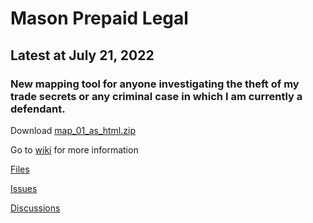 # Mason Prepaid Legal

## Latest at July 21, 2022

### New mapping tool for anyone investigating the theft of my trade secrets or any criminal case in which I am currently a defendant.

Download [map_01_as_html.zip](https://github.com/mconsulting/legal/files/9162483/map_01_as_html.zip)



Go to [wiki](https://github.com/mconsulting/legal/wiki) for more information

[Files](files)

[Issues](https://github.com/mconsulting/legal/issues)

[Discussions](https://github.com/mconsulting/legal/discussions)










